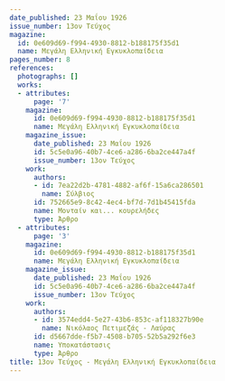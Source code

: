 ```yaml
---
date_published: 23 Μαΐου 1926
issue_number: 13ον Τεύχος
magazine:
  id: 0e609d69-f994-4930-8812-b188175f35d1
  name: Μεγάλη Ελληνική Εγκυκλοπαίδεια
pages_number: 8
references:
  photographs: []
  works:
  - attributes:
      page: '7'
    magazine:
      id: 0e609d69-f994-4930-8812-b188175f35d1
      name: Μεγάλη Ελληνική Εγκυκλοπαίδεια
    magazine_issue:
      date_published: 23 Μαΐου 1926
      id: 5c5e0a96-40b7-4ce6-a286-6ba2ce447a4f
      issue_number: 13ον Τεύχος
    work:
      authors:
      - id: 7ea22d2b-4781-4882-af6f-15a6ca286501
        name: Σύλβιος
      id: 752665e9-8c42-4ec4-bf7d-7d1b45415fda
      name: Μονταίν και... κουρελήδες
      type: Άρθρο
  - attributes:
      page: '3'
    magazine:
      id: 0e609d69-f994-4930-8812-b188175f35d1
      name: Μεγάλη Ελληνική Εγκυκλοπαίδεια
    magazine_issue:
      date_published: 23 Μαΐου 1926
      id: 5c5e0a96-40b7-4ce6-a286-6ba2ce447a4f
      issue_number: 13ον Τεύχος
    work:
      authors:
      - id: 3574edd4-5e27-43b6-853c-af118327b90e
        name: Νικόλαος Πετιμεζάς - Λαύρας
      id: d5667dde-f5b7-4508-b705-52b5a292f6e3
      name: Υποκατάστασις
      type: Άρθρο
title: 13ον Τεύχος - Μεγάλη Ελληνική Εγκυκλοπαίδεια
---
```


